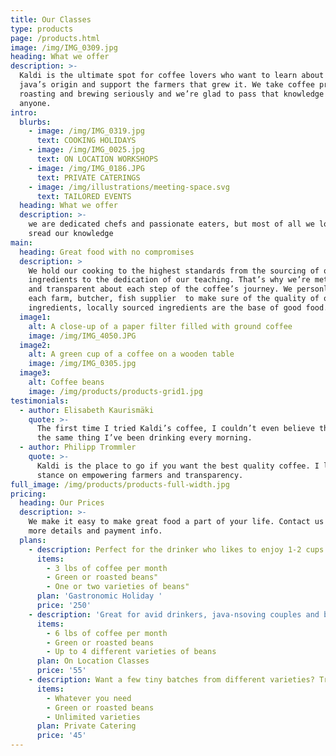 ```yaml
---
title: Our Classes
type: products
page: /products.html
image: /img/IMG_0309.jpg
heading: What we offer
description: >-
  Kaldi is the ultimate spot for coffee lovers who want to learn about their
  java’s origin and support the farmers that grew it. We take coffee production,
  roasting and brewing seriously and we’re glad to pass that knowledge to
  anyone.
intro:
  blurbs:
    - image: /img/IMG_0319.jpg
      text: COOKING HOLIDAYS
    - image: /img/IMG_0025.jpg
      text: ON LOCATION WORKSHOPS
    - image: /img/IMG_0186.JPG
      text: PRIVATE CATERINGS
    - image: /img/illustrations/meeting-space.svg
      text: TAILORED EVENTS
  heading: What we offer
  description: >-
    we are dedicated chefs and passionate eaters, but most of all we love to
    sread our knowledge
main:
  heading: Great food with no compromises
  description: >
    We hold our cooking to the highest standards from the sourcing of our
    ingredients to the dedication of our teaching. That’s why we’re meticulous
    and transparent about each step of the coffee’s journey. We personlly visit
    each farm, butcher, fish supplier  to make sure of the quality of our
    ingredients, locally sourced ingredients are the base of good food.  
  image1:
    alt: A close-up of a paper filter filled with ground coffee
    image: /img/IMG_4050.JPG
  image2:
    alt: A green cup of a coffee on a wooden table
    image: /img/IMG_0305.jpg
  image3:
    alt: Coffee beans
    image: /img/products/products-grid1.jpg
testimonials:
  - author: Elisabeth Kaurismäki
    quote: >-
      The first time I tried Kaldi’s coffee, I couldn’t even believe that was
      the same thing I’ve been drinking every morning.
  - author: Philipp Trommler
    quote: >-
      Kaldi is the place to go if you want the best quality coffee. I love their
      stance on empowering farmers and transparency.
full_image: /img/products/products-full-width.jpg
pricing:
  heading: Our Prices
  description: >-
    We make it easy to make great food a part of your life. Contact us about
    more details and payment info.
  plans:
    - description: Perfect for the drinker who likes to enjoy 1-2 cups per day.
      items:
        - 3 lbs of coffee per month
        - Green or roasted beans"
        - One or two varieties of beans"
      plan: 'Gastronomic Holiday '
      price: '250'
    - description: 'Great for avid drinkers, java-nsoving couples and bigger crowds'
      items:
        - 6 lbs of coffee per month
        - Green or roasted beans
        - Up to 4 different varieties of beans
      plan: On Location Classes
      price: '55'
    - description: Want a few tiny batches from different varieties? Try our custom plan
      items:
        - Whatever you need
        - Green or roasted beans
        - Unlimited varieties
      plan: Private Catering
      price: '45'
---
```


